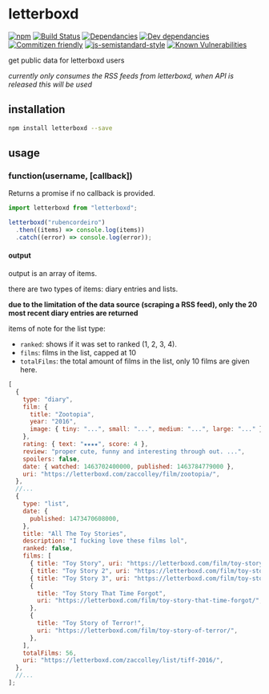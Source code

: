 # letterboxd

[![npm](https://img.shields.io/npm/v/letterboxd.svg)](https://www.npmjs.com/package/letterboxd)
[![Build Status](https://travis-ci.org/zaccolley/letterboxd.svg?branch=master)](https://travis-ci.org/zaccolley/letterboxd)
[![Dependancies](https://david-dm.org/zaccolley/letterboxd/status.svg)](https://david-dm.org/zaccolley/letterboxd)
[![Dev dependancies](https://david-dm.org/zaccolley/letterboxd/dev-status.svg)](https://david-dm.org/zaccolley/letterboxd?type=dev)
[![Commitizen friendly](https://img.shields.io/badge/commitizen-friendly-brightgreen.svg)](http://commitizen.github.io/cz-cli/)
[![js-semistandard-style](https://img.shields.io/badge/code%20style-semistandard-brightgreen.svg)](https://github.com/Flet/semistandard)
[![Known Vulnerabilities](https://snyk.io/test/github/zaccolley/letterboxd/badge.svg)](https://snyk.io/test/github/zaccolley/letterboxd)

get public data for letterboxd users

_currently only consumes the RSS feeds from letterboxd, when API is released this will be used_

## installation

```bash
npm install letterboxd --save
```

## usage

### function(username, [callback])

Returns a promise if no callback is provided.

```javascript
import letterboxd from "letterboxd";

letterboxd("rubencordeiro")
  .then((items) => console.log(items))
  .catch((error) => console.log(error));
```

#### output

output is an array of items.

there are two types of items: diary entries and lists.

**due to the limitation of the data source (scraping a RSS feed), only the 20 most recent diary entries are returned**

items of note for the list type:

- `ranked`: shows if it was set to ranked (1, 2, 3, 4).
- `films`: films in the list, capped at 10
- `totalFilms`: the total amount of films in the list, only 10 films are given here.

```javascript
[
  {
    type: "diary",
    film: {
      title: "Zootopia",
      year: "2016",
      image: { tiny: "...", small: "...", medium: "...", large: "..." },
    },
    rating: { text: "★★★★", score: 4 },
    review: "proper cute, funny and interesting through out. ...",
    spoilers: false,
    date: { watched: 1463702400000, published: 1463784779000 },
    uri: "https://letterboxd.com/zaccolley/film/zootopia/",
  },
  //...
  {
    type: "list",
    date: {
      published: 1473470608000,
    },
    title: "All The Toy Stories",
    description: "I fucking love these films lol",
    ranked: false,
    films: [
      { title: "Toy Story", uri: "https://letterboxd.com/film/toy-story/" },
      { title: "Toy Story 2", uri: "https://letterboxd.com/film/toy-story-2/" },
      { title: "Toy Story 3", uri: "https://letterboxd.com/film/toy-story-3/" },
      {
        title: "Toy Story That Time Forgot",
        uri: "https://letterboxd.com/film/toy-story-that-time-forgot/",
      },
      {
        title: "Toy Story of Terror!",
        uri: "https://letterboxd.com/film/toy-story-of-terror/",
      },
    ],
    totalFilms: 56,
    uri: "https://letterboxd.com/zaccolley/list/tiff-2016/",
  },
  //...
];
```
